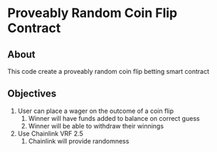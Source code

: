 # Proveably Random Coin Flip Contract

## About

This code create a proveably random coin flip betting smart contract

## Objectives

1. User can place a wager on the outcome of a coin flip
    1. Winner will have funds added to balance on correct guess
    2. Winner will be able to withdraw their winnings
1. Use Chainlink VRF 2.5
    1. Chainlink will provide randomness

